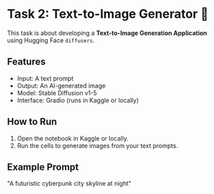 # Task 2: Text-to-Image Generator 🎨

This task is about developing a **Text-to-Image Generation Application** using Hugging Face `diffusers`.

## Features
- Input: A text prompt
- Output: An AI-generated image
- Model: Stable Diffusion v1-5
- Interface: Gradio (runs in Kaggle or locally)

## How to Run
1. Open the notebook in Kaggle or locally.
2. Run the cells to generate images from your text prompts.

## Example Prompt
"A futuristic cyberpunk city skyline at night"
